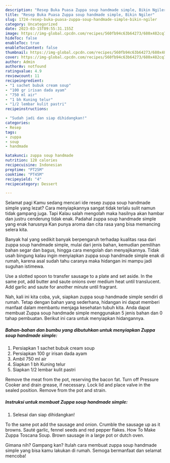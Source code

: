 ```yaml
---
description: "Resep Buka Puasa Zuppa soup handmade simple, Bikin Ngiler"
title: "Resep Buka Puasa Zuppa soup handmade simple, Bikin Ngiler"
slug: 1724-resep-buka-puasa-zuppa-soup-handmade-simple-bikin-ngiler
category: Uncategorized
date: 2023-03-15T09:55:31.155Z
image: https://img-global.cpcdn.com/recipes/560fb94c63b64273/680x482cq70/zuppa-soup-handmade-simple-foto-resep-utama.jpg
hideToc: false
enableToc: true
enableTocContent: false
thumbnail: https://img-global.cpcdn.com/recipes/560fb94c63b64273/680x482cq70/zuppa-soup-handmade-simple-foto-resep-utama.jpg
cover: https://img-global.cpcdn.com/recipes/560fb94c63b64273/680x482cq70/zuppa-soup-handmade-simple-foto-resep-utama.jpg
author: Admin
authorAv: notfound
ratingvalue: 4.9
reviewcount: 11
recipeingredient:
- "1 sachet bubuk cream soup"
- "100 gr irisan dada ayam"
- "750 ml air"
- "1 bh Kuning telur"
- "1/2 lembar kulit pastri"
recipeinstructions:

- "Sudah jadi dan siap dihidangkan!"
categories:
- Resep
tags:
- zuppa
- soup
- handmade

katakunci: zuppa soup handmade 
nutrition: 128 calories
recipecuisine: Indonesian
preptime: "PT25M"
cooktime: "PT45M"
recipeyield: "4"
recipecategory: Dessert

---
```



Selamat pagi Kamu sedang mencari ide resep zuppa soup handmade simple yang lezat? Cara menyiapkannya sangat tidak terlalu sulit namun tidak gampang juga. Tapi Kalau salah mengolah maka hasilnya akan hambar dan justru cenderung tidak enak. Padahal zuppa soup handmade simple yang enak harusnya Kan punya aroma dan cita rasa yang bisa memancing selera kita.


Banyak hal yang sedikit banyak berpengaruh terhadap kualitas rasa dari zuppa soup handmade simple, mulai dari jenis bahan, kemudian pemilihan bahan segar dan bagus, hingga cara mengolah dan menyajikannya. Tidak usah bingung kalau ingin menyiapkan zuppa soup handmade simple enak di rumah, karena asal sudah tahu caranya maka hidangan ini mampu jadi suguhan istimewa.

Use a slotted spoon to transfer sausage to a plate and set aside. In the same pot, add butter and saute onions over medium heat until translucent. Add garlic and saute for another minute until fragrant.


Nah, kali ini kita coba, yuk, siapkan zuppa soup handmade simple sendiri di rumah. Tetap dengan bahan yang sederhana, hidangan ini dapat memberi manfaat dalam membantu menjaga kesehatan tubuh kita. Anda dapat membuat Zuppa soup handmade simple menggunakan 5 jenis bahan dan 0 tahap pembuatan. Berikut ini cara untuk menyiapkan hidangannya.

<!--inarticleads1-->

##### Bahan-bahan dan bumbu yang dibutuhkan untuk menyiapkan Zuppa soup handmade simple:

1. Persiapkan 1 sachet bubuk cream soup
1. Persiapkan 100 gr irisan dada ayam
1. Ambil 750 ml air
1. Siapkan 1 bh Kuning telur
1. Siapkan 1/2 lembar kulit pastri


Remove the meat from the pot, reserving the bacon fat. Turn off Pressure Cooker and drain grease, if necessary. Lock lid and place valve in the sealed position. Remove from the pot and strain. 

<!--inarticleads2-->

##### Instruksi untuk membuat Zuppa soup handmade simple:


1. Selesai dan siap dihidangkan!

To the same pot add the sausage and onion. Crumble the sausage up as it browns. Sauté garlic, fennel seeds and red pepper flakes. How To Make Zuppa Toscana Soup. Brown sausage in a large pot or dutch oven. 

Gimana nih? Gampang kan? Itulah cara membuat zuppa soup handmade simple yang bisa kamu lakukan di rumah. Semoga bermanfaat dan selamat mencoba!
